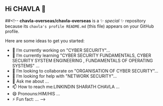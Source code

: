 ## Hi CHAVLA 👋

##<!--
**chavla-overseas/chavla-overseas** is a ✨ _special_ ✨ repository because its `chavla's profile README.md` (this file) appears on your GitHub profile.

Here are some ideas to get you started:

- 🔭 I’m currently working on "CYBER SECURITY"...
- 🌱 I’m currently learning "CYBER SECURITY FUNDAMENTALS, CYBER SECURITY SYSTEM ENGINEERING , FUNDAMENTALS OF OPERATING SYSTEMS" ...
- 👯 I’m looking to collaborate on "ORGANISATION OF CYBER SECURITY"...
- 🤔 I’m looking for help with "NETWORK SECURITY"...
- 💬 Ask me about ...
- 📫 How to reach me:LINKINDIN SHARATH CHAVLA ...
- 😄 Pronouns:HIM/HIS ...
- ⚡ Fun fact: ...
-->
